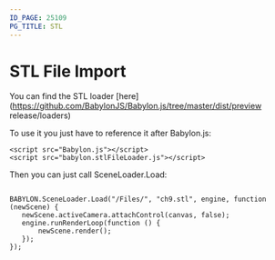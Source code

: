 ```yaml
---
ID_PAGE: 25109
PG_TITLE: STL
---
```

# STL File Import

You can find the STL loader [here](https://github.com/BabylonJS/Babylon.js/tree/master/dist/preview release/loaders)

To use it you just have to reference it after Babylon.js:


```
<script src="Babylon.js"></script>
<script src="babylon.stlFileLoader.js"></script>
```

Then you can just call SceneLoader.Load:

```

BABYLON.SceneLoader.Load("/Files/", "ch9.stl", engine, function (newScene) {
   newScene.activeCamera.attachControl(canvas, false);
   engine.runRenderLoop(function () {
       newScene.render();
   });
});

```

